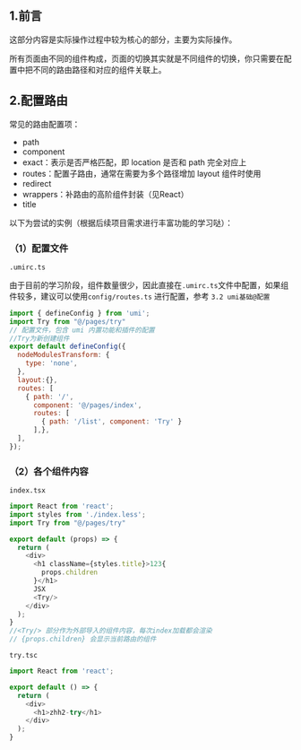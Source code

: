 ## 1.前言

这部分内容是实际操作过程中较为核心的部分，主要为实际操作。

所有页面由不同的组件构成，页面的切换其实就是不同组件的切换，你只需要在配置中把不同的路由路径和对应的组件关联上。

## 2.配置路由

常见的路由配置项：

- path
- component
- exact：表示是否严格匹配，即 location 是否和 path 完全对应上
- routes：配置子路由，通常在需要为多个路径增加 layout 组件时使用
- redirect
- wrappers：补路由的高阶组件封装（见React）
- title

以下为尝试的实例（根据后续项目需求进行丰富功能的学习哒）：

### （1）配置文件

`.umirc.ts`

由于目前的学习阶段，组件数量很少，因此直接在`.umirc.ts`文件中配置，如果组件较多，建议可以使用`config/routes.ts` 进行配置，参考 `3.2 umi基础@配置` 

```javascript
import { defineConfig } from 'umi';
import Try from "@/pages/try"
// 配置文件，包含 umi 内置功能和插件的配置
//Try为新创建组件
export default defineConfig({
  nodeModulesTransform: {
    type: 'none',
  },
  layout:{},
  routes: [
    { path: '/',
      component: '@/pages/index',
      routes: [
        { path: '/list', component: 'Try' }
      ],},
  ],
});
```

### （2）各个组件内容

`index.tsx`

```typescript
import React from 'react';
import styles from './index.less';
import Try from "@/pages/try"

export default (props) => {
  return (
    <div>
      <h1 className={styles.title}>123{
        props.children
      }</h1>
      JSX
      <Try/>
    </div>
  );
}
//<Try/> 部分作为外部导入的组件内容，每次index加载都会渲染
// {props.children} 会显示当前路由的组件
```

`try.tsc`

```typescript
import React from 'react';

export default () => {
  return (
    <div>
      <h1>zhh2-try</h1>
    </div>
  );
}
```

